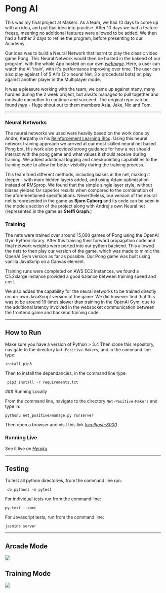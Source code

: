 # Pong AI

This was my final project at Makers. As a team, we had 10 days to come up with an idea, and put that idea into practise. After 10 days we had a feature freeze, meaning no additional features were allowed to be added. We then had a further 2 days to refine the program, before presenting to our Academy.

Our idea was to build a Neural Network that learnt to play the classic video game Pong. This Neural Network would then be hosted in the bakend of our program, with the whole App hosted on our own [_webpage_](http://net-positive-pong-ai.herokuapp.com/training/). Here, a user can watch the AI 'train', with it's performance improving over time. The user can also play against 1 of 5 AI's (2 x neural Net, 3 x procedural bots) or, play against another player in the Multiplayer mode.

It was a pleasure working with the team, we came up against many, many hurdles during the 2 week project, but alwats managed to pull together and motivate eachother to continue and succeed. The original repo can be found [_here_](https://github.com/Jakephillips55/Net-Positive-Makers) - Huge shout out to them members Asia, Jake, Nic and Tom.

---

### Neural Networks

The neural networks we used were heavily based on the work done by Andrej Karpathy in his [Reinforcement Learning Blog](http://karpathy.github.io/2016/05/31/rl/). Using this neural network training approach we arrived at our most skilled neural net based Pong bot. His work also provided strong guidance for how a net should interact with the pong game and what values it should receive during training. We added additional logging and checkpointing capabilities to the training code to allow for better visibility during the training process.

This team tried different methods, including biases in the net, making it deeper - with more hidden layers added, and using Adam optimization instead of RMSprop. We found that the simple single layer style, without biases yielded far superior results when compared to the combination of the aforementioned specifications. Nevertheless, our version of the neural net is represented in the game as **Bjorn Cyborg** and its code can be seen in the models section of the project along with Andrej's own Neural net (represented in the game as **Steffi Graph**.)

### Training

The nets were trained over around 15,000 games of Pong using the OpenAI Gym Python library. After this training their forward propagation code and final network weights were ported into our python backend. This allowed the nets to then play our version of the game, which was made to mimic the OpenAI Gym version as far as possible. Our Pong game was built using vanilla JavaScrip on a Canvas element.

Training runs were completed on AWS EC2 instances, we found a C5.2xlarge instance provided a good balance between training speed and cost.

We also added the capability for the neural networks to be trained directly on our own JavaScript version of the game. We did however find that this was to be around 10 times slower than training in the OpenAI Gym, due to the additional latency involved in the websocket communication between the frontend game and backend training code.

---

## How to Run

Make sure you have a version of Python > 3.4 Then clone this repository, navigate to the directory `Net-Positive-Makers`, and in the command line type:

```
install pip3
```

Then to install the dependancies, in the command line type:

```
 pip3 install -r requirements.txt
```

### Running Locally

From the command line, navigate to the directory `Net-Positive-Makers` and type in:

```
python3 net_positive/manage.py runserver
```

Then open a browser and visit this link [_localhost::8000_](localhost:8000)

### Running Live

See it live on [_Heroku_](http://net-positive-pong-ai.herokuapp.com/training/)

---

## Testing

To test all python directories, from the command line run:

```
 do python3 -m pytest
```

For individual tests run from the command line:

```
py.test --spec
```

For Javascript tests, run from the command line:

```
jasmine server
```

---

## Arcade Mode

<img src="./images/arcade.png">

## Training Mode

<img src="./images/training.png">
